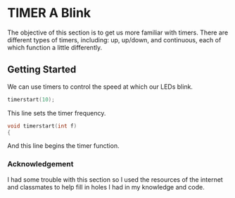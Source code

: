 # TIMER A Blink
The objective of this section is to get us more familiar with timers. There are different types of timers, including: up, up/down, and continuous, each of which function a little differently.

## Getting Started
We can use timers to control the speed at which our LEDs blink.
```c
timerstart(10);
```
This line sets the timer frequency.

```c
void timerstart(int f)
{
```
And this line begins the timer function.

### Acknowledgement
I had some trouble with this section so I used the resources of the internet and classmates to help fill in holes I had in my knowledge and code.